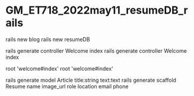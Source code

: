 # GM_ET718_2022may11_resumeDB_rails

rails new blog
rails new resumeDB



rails generate controller Welcome index
rails generate controller Welcome index



root 'welcome#index'
root 'welcome#index'



rails generate model Article title:string text:text
rails generate scaffold Resume name image_url role location email phone